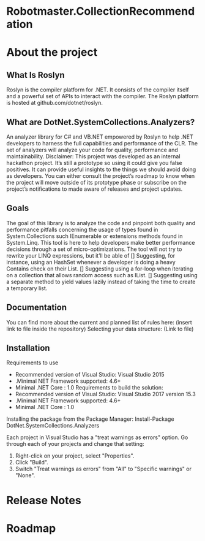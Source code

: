 # Robotmaster.CollectionRecommendation

# About the project

## What Is Roslyn
Roslyn is the compiler platform for .NET. It consists of the compiler itself and a powerful set of APIs to interact with the compiler. The Roslyn platform is hosted at github.com/dotnet/roslyn.

## What are DotNet.SystemCollections.Analyzers?
An analyzer library for C# and VB.NET empowered by Roslyn to help .NET developers to harness the full capabilities and performance of the CLR. The set of analyzers will analyze your code for quality, performance and maintainability.
Disclaimer: This project was developed as an internal hackathon project. It’s still a prototype so using it could give you false positives. It can provide useful insights to the things we should avoid doing as developers. You can either consult the project’s roadmap to know when the project will move outside of its prototype phase or subscribe on the project’s notifications to made aware of releases and project updates.

## Goals
The goal of this library is to analyze the code and pinpoint both quality and performance pitfalls concerning the usage of types found in System.Collections such IEnumerable<T> or extensions methods found in System.Linq. This tool is here to help developers make better performance decisions through a set of micro-optimizations. The tool will not try to rewrite your LINQ expressions, but it’ll be able of 
[] Suggesting, for instance, using an HashSet<T> whenever a developer is doing a heavy Contains check on their List<T>.
[] Suggesting using a for-loop when iterating on a collection that allows random access such as IList<T>.
[] Suggesting using a separate method to yield values lazily instead of taking the time to create a temporary list.

## Documentation
You can find more about the current and planned list of rules here: (insert link to file inside the repository)
Selecting your data structure: (Link to file)

## Installation
Requirements to use	
-	Recommended version of Visual Studio: Visual Studio 2015
-	.Minimal NET Framework supported: 4.6+
-	Minimal .NET Core : 1.0
Requirements to build the solution:
-	Recommended version of Visual Studio: Visual Studio 2017 version 15.3
-	.Minimal NET Framework supported: 4.6+
-	Minimal .NET Core : 1.0

Installing the package from the Package Manager: 
	Install-Package DotNet.SystemCollections.Analyzers

Each project in Visual Studio has a "treat warnings as errors" option. Go through each of your projects and change that setting:
1.	Right-click on your project, select "Properties".
2.	Click "Build".
3.	Switch "Treat warnings as errors" from "All" to "Specific warnings" or "None".

# Release Notes

# Roadmap
